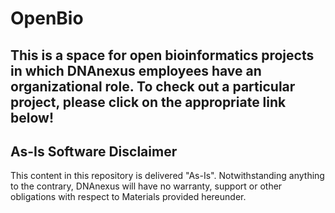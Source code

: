 # OpenBio

## This is a space for open bioinformatics projects in which DNAnexus employees have an organizational role. To check out a particular project, please click on the appropriate link below!  

## As-Is Software Disclaimer
This content in this repository is delivered "As-Is". Notwithstanding anything to the contrary, DNAnexus will have no warranty, support or other obligations with respect to Materials provided hereunder.

